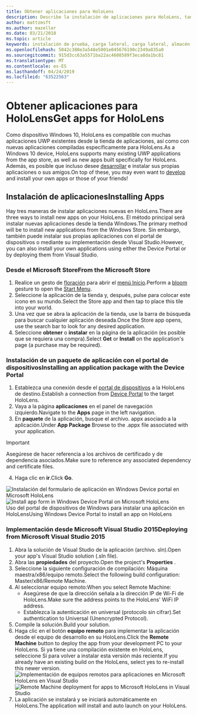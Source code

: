 ```yaml
---
title: Obtener aplicaciones para HoloLens
description: Describe la instalación de aplicaciones para HoloLens, tanto mediante el Microsoft Store como la carga de prueba.
author: mattzmsft
ms.author: mazeller
ms.date: 03/21/2018
ms.topic: article
keywords: instalación de prueba, carga lateral, carga lateral, almacén, UWP, aplicación, instalar
ms.openlocfilehash: 5042c380e3a548e5001e045676190c2349a835a0
ms.sourcegitcommit: 915d3cc63a5571ba22ac4608589f3eca8da1bc81
ms.translationtype: MT
ms.contentlocale: es-ES
ms.lasthandoff: 04/24/2019
ms.locfileid: "63522563"
---
```

# <a name="get-apps-for-hololens"></a><span data-ttu-id="d3299-104">Obtener aplicaciones para HoloLens</span><span class="sxs-lookup"><span data-stu-id="d3299-104">Get apps for HoloLens</span></span>

<span data-ttu-id="d3299-105">Como dispositivo Windows 10, HoloLens es compatible con muchas aplicaciones UWP existentes desde la tienda de aplicaciones, así como con nuevas aplicaciones compiladas específicamente para HoloLens.</span><span class="sxs-lookup"><span data-stu-id="d3299-105">As a Windows 10 device, HoloLens supports many existing UWP applications from the app store, as well as new apps built specifically for HoloLens.</span></span> <span data-ttu-id="d3299-106">Además, es posible que incluso desee [desarrollar](development-overview.md) e instalar sus propias aplicaciones o sus amigos.</span><span class="sxs-lookup"><span data-stu-id="d3299-106">On top of these, you may even want to [develop](development-overview.md) and install your own apps or those of your friends!</span></span>

## <a name="installing-apps"></a><span data-ttu-id="d3299-107">Instalación de aplicaciones</span><span class="sxs-lookup"><span data-stu-id="d3299-107">Installing Apps</span></span>

<span data-ttu-id="d3299-108">Hay tres maneras de instalar aplicaciones nuevas en HoloLens.</span><span class="sxs-lookup"><span data-stu-id="d3299-108">There are three ways to install new apps on your HoloLens.</span></span> <span data-ttu-id="d3299-109">El método principal será instalar nuevas aplicaciones desde la tienda Windows.</span><span class="sxs-lookup"><span data-stu-id="d3299-109">The primary method will be to install new applications from the Windows Store.</span></span> <span data-ttu-id="d3299-110">Sin embargo, también puede instalar sus propias aplicaciones con el portal de dispositivos o mediante su implementación desde Visual Studio.</span><span class="sxs-lookup"><span data-stu-id="d3299-110">However, you can also install your own applications using either the Device Portal or by deploying them from Visual Studio.</span></span>

### <a name="from-the-microsoft-store"></a><span data-ttu-id="d3299-111">Desde el Microsoft Store</span><span class="sxs-lookup"><span data-stu-id="d3299-111">From the Microsoft Store</span></span>
1. <span data-ttu-id="d3299-112">Realice un gesto de [floración](gestures.md#bloom) para abrir el [menú Inicio](navigating-the-windows-mixed-reality-home.md#start-menu).</span><span class="sxs-lookup"><span data-stu-id="d3299-112">Perform a [bloom](gestures.md#bloom) gesture to open the [Start Menu](navigating-the-windows-mixed-reality-home.md#start-menu).</span></span>
2. <span data-ttu-id="d3299-113">Seleccione la aplicación de la tienda y, después, pulse para colocar este icono en su mundo.</span><span class="sxs-lookup"><span data-stu-id="d3299-113">Select the Store app and then tap to place this tile into your world.</span></span>
3. <span data-ttu-id="d3299-114">Una vez que se abra la aplicación de la tienda, use la barra de búsqueda para buscar cualquier aplicación deseada.</span><span class="sxs-lookup"><span data-stu-id="d3299-114">Once the Store app opens, use the search bar to look for any desired application.</span></span>
4. <span data-ttu-id="d3299-115">Seleccione **obtener** o **instalar** en la página de la aplicación (es posible que se requiera una compra).</span><span class="sxs-lookup"><span data-stu-id="d3299-115">Select **Get** or **Install** on the application's page (a purchase may be required).</span></span>

### <a name="installing-an-application-package-with-the-device-portal"></a><span data-ttu-id="d3299-116">Instalación de un paquete de aplicación con el portal de dispositivos</span><span class="sxs-lookup"><span data-stu-id="d3299-116">Installing an application package with the Device Portal</span></span>
1. <span data-ttu-id="d3299-117">Establezca una conexión desde el [portal de dispositivos](using-the-windows-device-portal.md) a la HoloLens de destino.</span><span class="sxs-lookup"><span data-stu-id="d3299-117">Establish a connection from [Device Portal](using-the-windows-device-portal.md) to the target HoloLens.</span></span>
2. <span data-ttu-id="d3299-118">Vaya a la página **aplicaciones** en el panel de navegación izquierdo.</span><span class="sxs-lookup"><span data-stu-id="d3299-118">Navigate to the **Apps** page in the left navigation.</span></span>
3. <span data-ttu-id="d3299-119">En **paquete** de la aplicación, busque el archivo. appx asociado a la aplicación.</span><span class="sxs-lookup"><span data-stu-id="d3299-119">Under **App Package** Browse to the .appx file associated with your application.</span></span>
  >[!IMPORTANT]
  ><span data-ttu-id="d3299-120">Asegúrese de hacer referencia a los archivos de certificado y de dependencia asociados.</span><span class="sxs-lookup"><span data-stu-id="d3299-120">Make sure to reference any associated dependency and certificate files.</span></span>

4. <span data-ttu-id="d3299-121">Haga clic en **ir**.</span><span class="sxs-lookup"><span data-stu-id="d3299-121">Click **Go**.</span></span>

<span data-ttu-id="d3299-122">![Instalación del formulario de aplicación en Windows Device portal en Microsoft HoloLens](images/deviceportal-appmanager.jpg)</span><span class="sxs-lookup"><span data-stu-id="d3299-122">![Install app form in Windows Device Portal on Microsoft HoloLens](images/deviceportal-appmanager.jpg)</span></span><br>
<span data-ttu-id="d3299-123">Uso del portal de dispositivos de Windows para instalar una aplicación en HoloLens</span><span class="sxs-lookup"><span data-stu-id="d3299-123">Using Windows Device Portal to install an app on HoloLens</span></span>

### <a name="deploying-from-microsoft-visual-studio-2015"></a><span data-ttu-id="d3299-124">Implementación desde Microsoft Visual Studio 2015</span><span class="sxs-lookup"><span data-stu-id="d3299-124">Deploying from Microsoft Visual Studio 2015</span></span>
1. <span data-ttu-id="d3299-125">Abra la solución de Visual Studio de la aplicación (archivo. sln).</span><span class="sxs-lookup"><span data-stu-id="d3299-125">Open your app's Visual Studio solution (.sln file).</span></span>
2. <span data-ttu-id="d3299-126">Abra las **propiedades** del proyecto.</span><span class="sxs-lookup"><span data-stu-id="d3299-126">Open the project's **Properties** .</span></span>
3. <span data-ttu-id="d3299-127">Seleccione la siguiente configuración de compilación: Máquina maestra/x86/equipo remoto.</span><span class="sxs-lookup"><span data-stu-id="d3299-127">Select the following build configuration: Master/x86/Remote Machine.</span></span>
4. <span data-ttu-id="d3299-128">Al seleccionar equipo remoto:</span><span class="sxs-lookup"><span data-stu-id="d3299-128">When you select Remote Machine:</span></span>
   * <span data-ttu-id="d3299-129">Asegúrese de que la dirección señala a la dirección IP de Wi-Fi de HoloLens.</span><span class="sxs-lookup"><span data-stu-id="d3299-129">Make sure the address points to the HoloLens' WiFi IP address.</span></span>
   * <span data-ttu-id="d3299-130">Establezca la autenticación en universal (protocolo sin cifrar).</span><span class="sxs-lookup"><span data-stu-id="d3299-130">Set authentication to Universal (Unencrypted Protocol).</span></span>
5. <span data-ttu-id="d3299-131">Compile la solución.</span><span class="sxs-lookup"><span data-stu-id="d3299-131">Build your solution.</span></span>
6. <span data-ttu-id="d3299-132">Haga clic en el botón **equipo remoto** para implementar la aplicación desde el equipo de desarrollo en su HoloLens.</span><span class="sxs-lookup"><span data-stu-id="d3299-132">Click the **Remote Machine** button to deploy the app from your development PC to your HoloLens.</span></span> <span data-ttu-id="d3299-133">Si ya tiene una compilación existente en HoloLens, seleccione Sí para volver a instalar esta versión más reciente.</span><span class="sxs-lookup"><span data-stu-id="d3299-133">If you already have an existing build on the HoloLens, select yes to re-install this newer version.</span></span><br>
  <span data-ttu-id="d3299-134">![Implementación de equipos remotos para aplicaciones en Microsoft HoloLens en Visual Studio](images/vs2015-remotedeployment.jpg)</span><span class="sxs-lookup"><span data-stu-id="d3299-134">![Remote Machine deployment for apps to Microsoft HoloLens in Visual Studio](images/vs2015-remotedeployment.jpg)</span></span><br>
7. <span data-ttu-id="d3299-135">La aplicación se instalará y se iniciará automáticamente en HoloLens.</span><span class="sxs-lookup"><span data-stu-id="d3299-135">The application will install and auto launch on your HoloLens.</span></span>
